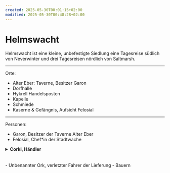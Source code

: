 ```yaml
---
created: 2025-05-30T00:01:15+02:00
modified: 2025-05-30T00:48:28+02:00
---
```


# Helmswacht

Helmswacht ist eine kleine, unbefestigte Siedlung eine Tagesreise südlich von Neverwinter und drei Tagesreisen nördlich von Saltmarsh.

* * *

Orte:
- Alter Eber: Taverne, Besitzer Garon
- Dorfhalle
- Hykrell Handelsposten
- Kapelle
- Schmiede
- Kaserne & Gefängnis, Aufsicht Felosial

* * *

Personen:
- Garon, Besitzer der Taverne Alter Eber
- Felosial, Chef*in der Stadtwache

<details>
<summary><strong>Corki, Händler</strong></summary>
<p>Sollte die Lieferung erhalten, deren Fahrer wir in Session 5 aus einer Lavine gerettet haben.</p>
</details>
<br><br>
- Unbenannter Ork, verletzter Fahrer der Lieferung
- Bauern
